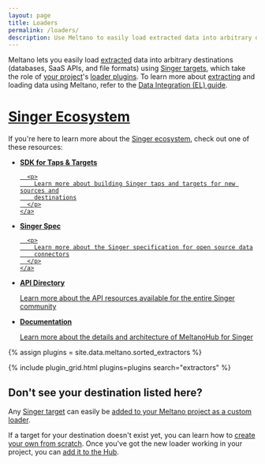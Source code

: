 ```yaml
---
layout: page
title: Loaders
permalink: /loaders/
description: Use Meltano to easily load extracted data into arbitrary destinations (databases, SaaS APIs, and file formats) using Singer targets.
---
```


Meltano lets you easily load [extracted](/extractors/) data into arbitrary destinations (databases, SaaS APIs, and file formats) using [Singer targets](/singer/targets/), which take the role of [your project](https://docs.meltano.com/concepts/project)'s [loader plugins](https://docs.meltano.com/concepts/plugins#loaders).
To learn more about [extracting](/loaders/) and loading data using Meltano, refer to the [Data Integration (EL) guide](https://docs.meltano.com/integration.html).

<h1>
  <a href="/singer">Singer Ecosystem</a>
</h1>
<p>
  If you're here to learn more about the
  <a href="/singer">Singer ecosystem</a>, check out one of these resources:
</p>

<ul class="button-grid two-columns">
  <li>
    <a href="https://sdk.meltano.com" target="_blank">
      <strong>SDK for Taps &amp; Targets</strong>

      <p>
        Learn more about building Singer taps and targets for new sources and
        destinations
      </p>
    </a>
  </li>
  <li>
    <a href="/singer/spec">
      <strong>Singer Spec</strong>

      <p>
        Learn more about the Singer specification for open source data
        connectors
      </p>
    </a>
  </li>
  <li>
    <a href="/singer#api-resources">
      <strong>API Directory</strong>
      <p>
        Learn more about the API resources available for the entire Singer
        community
      </p>
    </a>
  </li>
  <li>
    <a href="/singer/docs">
      <strong>Documentation</strong>
      <p>
        Learn more about the details and architecture of MeltanoHub for Singer
      </p>
    </a>
  </li>
</ul>

{% assign plugins = site.data.meltano.sorted_extractors %}

{% include plugin_grid.html plugins=plugins search="extractors" %}

## Don't see your destination listed here?

Any [Singer target](/singer/targets) can easily be [added to your Meltano project as a custom loader](https://docs.meltano.com/plugin-management.html#custom-plugins).

If a target for your destination doesn't exist yet, you can learn how to [create your own from scratch](https://github.com/singer-io/getting-started/blob/master/docs/RUNNING_AND_DEVELOPING.md#developing-a-target). Once you've got the new loader working in your project, you can
[add it to the Hub](https://gitlab.com/meltano/hub/-/tree/main/_data/targets).
